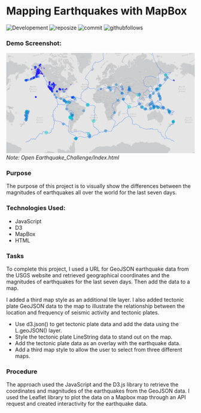 # Mapping Earthquakes with MapBox

![Developement](https://img.shields.io/badge/progress-complete-green)
![reposize](https://img.shields.io/github/repo-size/shaunwang1350/Mapping_Earthquakes)
![commit](https://img.shields.io/github/last-commit/shaunwang1350/Mapping_Earthquakes)
![githubfollows](https://img.shields.io/github/followers/shaunwang1350?style=social)
<br >

### Demo Screenshot:
![image](project.png)
*Note: Open Earthquake_Challenge/Index.html*

### Purpose
The purpose of this project is to visually show the differences between the magnitudes of earthquakes all over the world for the last seven days.

### Technologies Used:
* JavaScript
* D3
* MapBox
* HTML

### Tasks
To complete this project, I used a URL for GeoJSON earthquake data from the USGS website and retrieved geographical coordinates and the magnitudes of earthquakes for the last seven days. Then add the data to a map.

I added a third map style as an additional tile layer. I also added tectonic plate GeoJSON data to the map to illustrate the relationship between the location and frequency of seismic activity and tectonic plates.

* Use d3.json() to get tectonic plate data and add the data using the L.geoJSON() layer.
* Style the tectonic plate LineString data to stand out on the map.
* Add the tectonic plate data as an overlay with the earthquake data.
* Add a third map style to allow the user to select from three different maps.

### Procedure
The approach used the JavaScript and the D3.js library to retrieve the coordinates and magnitudes of the earthquakes from the GeoJSON data. I used the Leaflet library to plot the data on a Mapbox map through an API request and created interactivity for the earthquake data.
